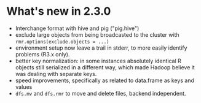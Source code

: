 # What's new in 2.3.0

* Interchange format with hive and pig ("pig.hive")
* exclude large objects from being broadcasted to the cluster with `rmr.options(exclude.objects = ...)`
* environment setup now leave a trail in stderr, to more easily identify problems (R3.x only).
* better key normalization: in some instances absolutely identical R objects still serialized in a different way, which made Hadoop believe it was dealing with separate keys.
* speed improvements, specifically as related to data.frame as keys and values
* `dfs.mv` and `dfs.rmr` to move and delete files, backend independent.
